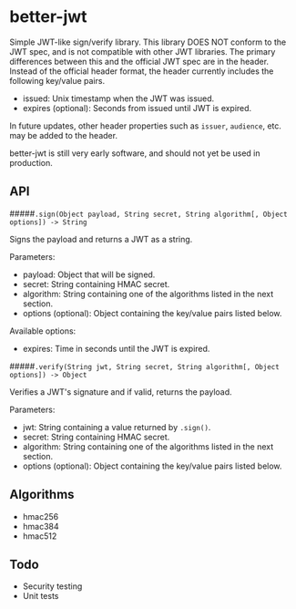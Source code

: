 # better-jwt

Simple JWT-like sign/verify library. This library DOES NOT conform to the JWT
spec, and is not compatible with other JWT libraries. The primary differences
between this and the official JWT spec are in the header. Instead of the
official header format, the header currently includes the following key/value
pairs.

* issued: Unix timestamp when the JWT was issued.
* expires (optional): Seconds from issued until JWT is expired.

In future updates, other header properties such as `issuer`, `audience`, etc.
may be added to the header.

better-jwt is still very early software, and should not yet be used in
production.

## API

#####`.sign(Object payload, String secret, String algorithm[, Object options]) -> String`

Signs the payload and returns a JWT as a string.

Parameters:

* payload: Object that will be signed.
* secret: String containing HMAC secret.
* algorithm: String containing one of the algorithms listed in the next section.
* options (optional): Object containing the key/value pairs listed below.

Available options:

* expires: Time in seconds until the JWT is expired.

#####`.verify(String jwt, String secret, String algorithm[, Object options]) -> Object`

Verifies a JWT's signature and if valid, returns the payload.

Parameters:

* jwt: String containing a value returned by `.sign()`.
* secret: String containing HMAC secret.
* algorithm: String containing one of the algorithms listed in the next section.
* options (optional): Object containing the key/value pairs listed below.

## Algorithms

* hmac256
* hmac384
* hmac512

## Todo

* Security testing
* Unit tests
